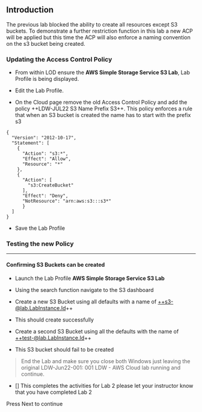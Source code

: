 ## Introduction

The previous lab blocked the ability to create all resources except S3 buckets.
To demonstrate a further restriction function in this lab a new ACP will be
applied but this time the ACP will also enforce a naming convention on the s3
bucket being created.

### Updating the Access Control Policy

-   From within LOD ensure the **AWS Simple Storage Service S3 Lab**, Lab
    Profile is being displayed.

-   Edit the Lab Profile.

-   On the Cloud page remove the old Access Control Policy and add the policy
    ++LDW-JUL22 S3 Name Prefix S3++. This policy enforces a rule that when an S3
    bucket is created the name has to start with the prefix s3

~~~~~~~~~~~~~~~~~~~~~~~~~~~~~~~~~~~~~~~~~~~~~~~~~~~~~~~~~~~~~~~~~~ AWSACP-nocopy
{
  "Version": "2012-10-17",
  "Statement": [
    {
      "Action": "s3:*",
      "Effect": "Allow",
      "Resource": "*"
    },
    {
      "Action": [
        "s3:CreateBucket"
      ],
      "Effect": "Deny",
      "NotResource": "arn:aws:s3:::s3*"
      }
  ]
}
~~~~~~~~~~~~~~~~~~~~~~~~~~~~~~~~~~~~~~~~~~~~~~~~~~~~~~~~~~~~~~~~~~~~~~~~~~~~~~~~

-   Save the Lab Profile

### Testing the new Policy

---

#### Confirming S3 Buckets can be created

-   Launch the Lab Profile **AWS Simple Storage Service S3 Lab**

-   Using the search function navigate to the S3 dashboard

-   Create a new S3 Bucket using all defaults with a name of ++s3-@lab.LabInstance.Id++

-   This should create successfully

-   Create a second S3 Bucket using all the defaults with the name of ++test-@lab.LabInstance.Id++

-   This S3 bucket should fail to be created

> End the Lab and make sure you close both Windows just leaving the original
    LDW-Jun22-001: 001 LDW - AWS Cloud lab running and continue.

-   [] This completes the activities for Lab 2 please let your instructor know
    that you have completed Lab 2

Press Next to continue
